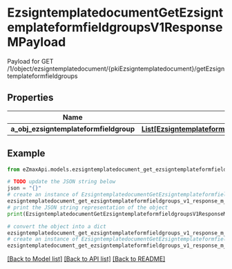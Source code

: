 # EzsigntemplatedocumentGetEzsigntemplateformfieldgroupsV1ResponseMPayload

Payload for GET /1/object/ezsigntemplatedocument/{pkiEzsigntemplatedocument}/getEzsigntemplateformfieldgroups

## Properties

Name | Type | Description | Notes
------------ | ------------- | ------------- | -------------
**a_obj_ezsigntemplateformfieldgroup** | [**List[EzsigntemplateformfieldgroupResponseCompound]**](EzsigntemplateformfieldgroupResponseCompound.md) |  | 

## Example

```python
from eZmaxApi.models.ezsigntemplatedocument_get_ezsigntemplateformfieldgroups_v1_response_m_payload import EzsigntemplatedocumentGetEzsigntemplateformfieldgroupsV1ResponseMPayload

# TODO update the JSON string below
json = "{}"
# create an instance of EzsigntemplatedocumentGetEzsigntemplateformfieldgroupsV1ResponseMPayload from a JSON string
ezsigntemplatedocument_get_ezsigntemplateformfieldgroups_v1_response_m_payload_instance = EzsigntemplatedocumentGetEzsigntemplateformfieldgroupsV1ResponseMPayload.from_json(json)
# print the JSON string representation of the object
print(EzsigntemplatedocumentGetEzsigntemplateformfieldgroupsV1ResponseMPayload.to_json())

# convert the object into a dict
ezsigntemplatedocument_get_ezsigntemplateformfieldgroups_v1_response_m_payload_dict = ezsigntemplatedocument_get_ezsigntemplateformfieldgroups_v1_response_m_payload_instance.to_dict()
# create an instance of EzsigntemplatedocumentGetEzsigntemplateformfieldgroupsV1ResponseMPayload from a dict
ezsigntemplatedocument_get_ezsigntemplateformfieldgroups_v1_response_m_payload_form_dict = ezsigntemplatedocument_get_ezsigntemplateformfieldgroups_v1_response_m_payload.from_dict(ezsigntemplatedocument_get_ezsigntemplateformfieldgroups_v1_response_m_payload_dict)
```
[[Back to Model list]](../README.md#documentation-for-models) [[Back to API list]](../README.md#documentation-for-api-endpoints) [[Back to README]](../README.md)


